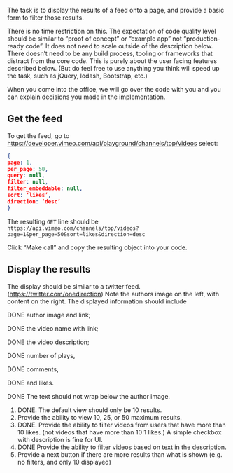 The task is to display the results of a feed onto a page, and provide a basic form to filter those results.

There is no time restriction on this.  The expectation of code quality level should be similar to “proof of concept” or “example app” not “production-ready code”.  It does not need to scale outside of the description below.  There doesn’t need to be any build process, tooling or frameworks that distract from the core code.  This is purely about the user facing features described below.  (But do feel free to use anything you think will speed up the task, such as jQuery, lodash, Bootstrap, etc.)

When you come into the office, we will go over the code with you and you can explain decisions you made in the implementation.

## Get the feed
To get the feed, go to https://developer.vimeo.com/api/playground/channels/top/videos
select:

```json
{
page: 1,
per_page: 50,
query: null,
filter: null,
filter_embeddable: null,
sort: ‘likes’,
direction: ‘desc’
}
```

The resulting `GET` line should be `https://api.vimeo.com/channels/top/videos?page=1&per_page=50&sort=likes&direction=desc`

Click “Make call” and copy the resulting object into your code.

## Display the results
The display should be similar to a twitter feed.
(https://twitter.com/onedirection)
Note the authors image on the left, with content on the right.
 The displayed information should include

   DONE author image and link;

   DONE the video name with link;

   DONE the video description;

   DONE number of plays,

   DONE comments,

   DONE and likes.

   DONE The text should not wrap below the author image.


1. DONE. The default view should only be 10 results.
1. Provide the ability to view 10, 25, or 50 maximum results.
1. DONE. Provide the ability to filter videos from users that have more than 10 likes.  (not videos that have more than 10 1 likes.)  A simple checkbox with description is fine for UI.
1. DONE Provide the ability to filter videos based on text in the description.
1. Provide a next button if there are more results than what is shown (e.g. no filters, and only 10 displayed)
